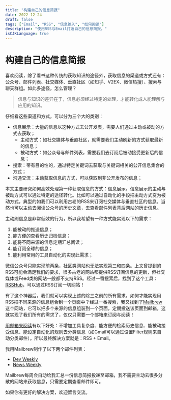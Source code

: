 ```yaml
---
title: "构建自己的信息简报"
date: 2022-12-24
draft: false
tags: ["Email", "RSS", "信息输入", "如何阅读"]
description: "使用RSS与Email打造自己的信息简报。"
isCJKLanguage: true
---
```


# 构建自己的信息简报
喜欢阅读，除了看书这种传统的获取知识的途径外，获取信息的渠道或方式还有：公众号、邮件列表、社交媒体、垂直社区（如知乎、V2EX、微信热搜）、搜索与聊天群组。如此多途径，怎么管理？

> 信息与知识的差异在于，信息必须经过特定的处理，才能转化成人能理解与应用的知识。

仔细看这些渠道和方式，可以分为三个大的类别：

- 信息展示：大量的信息以这种方式去公开发表，需要人们通过主动或被动的方式去获取；
  - 主动方式：如社交媒体与垂直社区，就需要我们主动刷新的方式获取最新的信息；
  - 被动方式：如公众号与邮件列表，需要我们去订阅后被动接受更新后的信息；
- 搜索：带有目的性的，通过特定关键词去获取与关键词相关的公开信息集合的方式；
- 沟通交流：主动获取信息的方式，可以获取到非公开发布的信息；

本文主要研究如何高效处理第一种获取信息的方式：信息展示。信息展示的主动与被动方式可以通过特定的途径转化。比如可以通过自动化的手段把主动方式变为被动方式，典型的如我们可以利用古老的RSS来订阅社交媒体与垂直社区的信息。当然也可以主动去阅读公众号的历史文章，去查看邮件列表背后网站的历史信息。

主动刷信息是非常低效的行为，所以我希望有一种方式能实现以下的需求：

1. 能被动的推送信息；
2. 能方便的查看历史归档信息；
3. 能将不同来源的信息定期汇总阅读；
4. 能订阅全球的信息；
5. 能利用常用的工具自动化的实现此需求；

微信公众号只能实现前两条，社区类网站也无法实现第三和四条。上文曾提到的RSS可能会满足我们的要求，很多古老的网站都提供RSS订阅信息的更新，但社交媒体或Feed类的网站一般都不支持RSS。经过一番搜索后，找到了这个工具：[RSSHub](https://github.com/DIYgod/RSSHub)，可以通过RSS订阅一切网站！

有了这个神器后，我们就可以实现上述的除三之前的所有需求。如何才能实现用RSS把不同来源的信息组合到一个页面中？经过一番搜索，我又找到了[Mailbrew](https://app.mailbrew.com/)这个网站，它可以把多个来源的信息组装到一个页面，定期投送该页面到邮箱，这就实现了我们所有的需求了，仅仅只需要一个邮箱来订阅与阅读！

[用邮箱来阅读](https://wuyagege.substack.com/p/771?sd=pf)有以下好处：不增加工具复杂度、能方便的检索历史信息、能被动接受信息、能设定自动化的规则去分类信息（如Gmail可以通过设置Filter规则来自动分类邮件）。所以最终解决方案就是：RSS + Email。

我用Mailbrew制作了以下两个邮件列表：

- [Dev Weekly](https://app.mailbrew.com/sunzhenya/dev-weekly-AjBpQ6RT0UDT)
- [News Weekly](https://app.mailbrew.com/sunzhenya/news-weekly-OEdpygnZfSa5)

Mailbrew每周会自动给我汇总一份信息简报投递至邮箱，我不需要主动去很多分散的网站来获取信息，只需要定期查看邮件即可。

如果你有更好的解决方案，欢迎留言交流。
